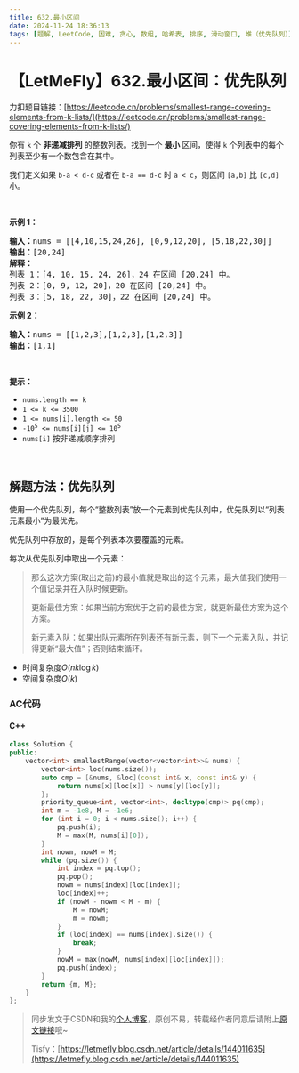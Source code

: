 ```yaml
---
title: 632.最小区间
date: 2024-11-24 18:36:13
tags: [题解, LeetCode, 困难, 贪心, 数组, 哈希表, 排序, 滑动窗口, 堆（优先队列）]
---
```


# 【LetMeFly】632.最小区间：优先队列

力扣题目链接：[https://leetcode.cn/problems/smallest-range-covering-elements-from-k-lists/](https://leetcode.cn/problems/smallest-range-covering-elements-from-k-lists/)

<p>你有&nbsp;<code>k</code>&nbsp;个 <strong>非递减排列</strong> 的整数列表。找到一个 <strong>最小 </strong>区间，使得&nbsp;<code>k</code>&nbsp;个列表中的每个列表至少有一个数包含在其中。</p>

<p>我们定义如果&nbsp;<code>b-a &lt; d-c</code>&nbsp;或者在&nbsp;<code>b-a == d-c</code>&nbsp;时&nbsp;<code>a &lt; c</code>，则区间 <code>[a,b]</code> 比 <code>[c,d]</code> 小。</p>

<p>&nbsp;</p>

<p><strong>示例 1：</strong></p>

<pre>
<strong>输入：</strong>nums = [[4,10,15,24,26], [0,9,12,20], [5,18,22,30]]
<strong>输出：</strong>[20,24]
<strong>解释：</strong> 
列表 1：[4, 10, 15, 24, 26]，24 在区间 [20,24] 中。
列表 2：[0, 9, 12, 20]，20 在区间 [20,24] 中。
列表 3：[5, 18, 22, 30]，22 在区间 [20,24] 中。
</pre>

<p><strong>示例 2：</strong></p>

<pre>
<strong>输入：</strong>nums = [[1,2,3],[1,2,3],[1,2,3]]
<strong>输出：</strong>[1,1]
</pre>

<p>&nbsp;</p>

<p><strong>提示：</strong></p>

<ul>
	<li><code>nums.length == k</code></li>
	<li><code>1 &lt;= k &lt;= 3500</code></li>
	<li><code>1 &lt;= nums[i].length &lt;= 50</code></li>
	<li><code>-10<sup>5</sup> &lt;= nums[i][j] &lt;= 10<sup>5</sup></code></li>
	<li><code>nums[i]</code> 按非递减顺序排列</li>
</ul>

<p>&nbsp;</p>


    
## 解题方法：优先队列

使用一个优先队列，每个“整数列表”放一个元素到优先队列中，优先队列以“列表元素最小”为最优先。

优先队列中存放的，是每个列表本次要覆盖的元素。

每次从优先队列中取出一个元素：

> 那么这次方案(取出之前)的最小值就是取出的这个元素，最大值我们使用一个值记录并在入队时候更新。
>
> 更新最佳方案：如果当前方案优于之前的最佳方案，就更新最佳方案为这个方案。
>
> 新元素入队：如果出队元素所在列表还有新元素，则下一个元素入队，并记得更新“最大值”；否则结束循环。

+ 时间复杂度$O(nk\log k)$
+ 空间复杂度$O(k)$

### AC代码

#### C++

```cpp
class Solution {
public:
    vector<int> smallestRange(vector<vector<int>>& nums) {
        vector<int> loc(nums.size());
        auto cmp = [&nums, &loc](const int& x, const int& y) {
            return nums[x][loc[x]] > nums[y][loc[y]];
        };
        priority_queue<int, vector<int>, decltype(cmp)> pq(cmp);
        int m = -1e8, M = -1e6;
        for (int i = 0; i < nums.size(); i++) {
            pq.push(i);
            M = max(M, nums[i][0]);
        }
        int nowm, nowM = M;
        while (pq.size()) {
            int index = pq.top();
            pq.pop();
            nowm = nums[index][loc[index]];
            loc[index]++;
            if (nowM - nowm < M - m) {
                M = nowM;
                m = nowm;
            }
            if (loc[index] == nums[index].size()) {
                break;
            }
            nowM = max(nowM, nums[index][loc[index]]);
            pq.push(index);
        }
        return {m, M};
    }
};
```

> 同步发文于CSDN和我的[个人博客](https://blog.letmefly.xyz/)，原创不易，转载经作者同意后请附上[原文链接](https://blog.letmefly.xyz/2024/11/24/LeetCode%200632.%E6%9C%80%E5%B0%8F%E5%8C%BA%E9%97%B4/)哦~
>
> Tisfy：[https://letmefly.blog.csdn.net/article/details/144011635](https://letmefly.blog.csdn.net/article/details/144011635)
